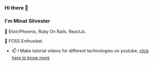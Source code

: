 ### Hi there 👋
### I'm Minat Silvester

🔭 Elixir/Phoenix, Ruby On Rails, ReactJs.

🌱 FOSS Enthusiast.

- 📫 I Make tutorial videos for different technologies on youtube, [click here to know more](https://www.youtube.com/channel/UCO4kvzDvzNfWqNBqX4WHMLg)  



<!--
**minatsilvester/minatsilvester** is a ✨ _special_ ✨ repository because its `README.md` (this file) appears on your GitHub profile.

Here are some ideas to get you started:

- 🔭 I’m currently working on ...
- 🌱 I’m currently learning ...
- 👯 I’m looking to collaborate on ...
- 🤔 I’m looking for help with ...
- 💬 Ask me about ...
- 📫 How to reach me: ...
- 😄 Pronouns: ...
- ⚡ Fun fact: ...
-->

